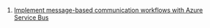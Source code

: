 1. [Implement message-based communication workflows with Azure Service Bus](https://docs.microsoft.com/en-us/learn/modules/implement-message-workflows-with-service-bus/)
